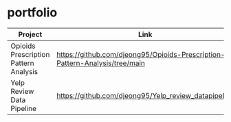 # portfolio

| Project  | Link |
| ------------- | ------------- |
| Opioids Prescription Pattern Analysis  | https://github.com/djeong95/Opioids-Prescription-Pattern-Analysis/tree/main|
| Yelp Review Data Pipeline  | https://github.com/djeong95/Yelp_review_datapipeline  |
